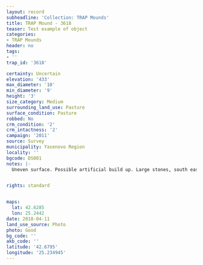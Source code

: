 ```yaml
---
layout: record
subheadline: 'Collection: TRAP Mounds'
title: TRAP Mound - 3618
teaser: Test example of object
categories:
- TRAP Mounds
header: no
tags:
- ''
trap_id: '3618'

certainty: Uncertain
elevation: '433'
max_diameter: '10'
min_diameter: '9'
height: '3'
size_category: Medium
surrounding_land_use: Pasture
surface_condition: Pasture
robbed: No
crm_condition: '2'
crm_intactness: '2'
campaign: '2011'
source: Survey
municipality: Yasenovo Region
locality: ''
bgcode: DS001
notes: |-
  Uneven surface. Possible artificial build up. Large stones, south east side cut away. No obvious robbers trench. Unusually steep.


rights: standard


maps:
  lat: 42.6285
  lon: 25.2442
date: 2018-04-11
land_use_source: Photo
photo: Good
bg_code: ''
akb_code: ''
latitude: '42.6795'
longitude: '25.234945'
---
```

